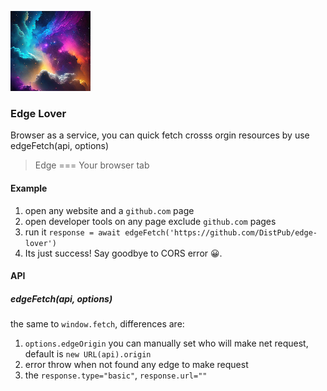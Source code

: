 ![](./icon128.png)
### Edge Lover

Browser as a service, you can quick fetch crosss orgin resources by use edgeFetch(api, options)

>Edge === Your browser tab

#### Example

1. open any website and a `github.com` page
2. open developer tools on any page exclude `github.com` pages
3. run it `response = await edgeFetch('https://github.com/DistPub/edge-lover')`
4. Its just success! Say goodbye to CORS error 😀.

#### API

##### edgeFetch(api, options)

the same to `window.fetch`, differences are:

1. `options.edgeOrigin` you can manually set who will make net request, default is `new URL(api).origin`
2. error throw when not found any edge to make request
3. the `response.type="basic"`, `response.url=""`
